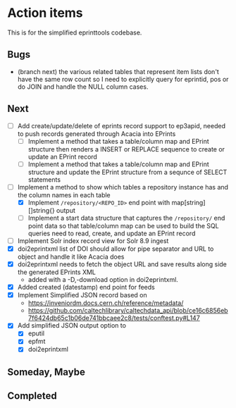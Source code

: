 
Action items
============

This is for the simplified eprinttools codebase.

Bugs
----

+ (branch next) the various related tables that represent item lists don't have the same row count so I need to explicitly query for eprintid, pos or do JOIN and handle the NULL column cases.

Next
----

- [ ] Add create/update/delete of eprints record support to ep3apid, needed to push records generated through Acacia into EPrints
    - [ ] Implement a method that takes a table/column map and EPrint structure then renders a INSERT or REPLACE sequence to create or update an EPrint record
    - [ ] Implement a method that takes a table/column map and EPrint structure and update the EPrint structure from a sequnce of SELECT statements
- [ ] Implement a method to show which tables a repository instance has and the column names in each table
    - [x] Implement `/repository/<REPO_ID>` end point with map[string][]string{} output
    - [ ] Implement a start data structure that captures the `/repository/` end point data so that table/column map can be used to build the SQL queries need to read, create, and update an EPrint record
- [ ] Implement Solr index record view for Solr 8.9 ingest
- [x] doi2eprintxml list of DOI should allow for pipe separator and URL to object and handle it like Acacia does
- [x] doi2eprintxml needs to fetch the object URL and save results along side the generated EPrints XML
    - added with a -D,-download option in doi2eprintxml.
- [x] Added created (datestamp) end point for feeds
- [x] Implement Simplified JSON record based on 
    - https://inveniordm.docs.cern.ch/reference/metadata/
    - https://github.com/caltechlibrary/caltechdata_api/blob/ce16c6856eb7f6424db65c1b06de741bbcaee2c8/tests/conftest.py#L147
- [x] Add simplified JSON output option to
    - [x] eputil
    - [x] epfmt
    - [x] doi2eprintxml

Someday, Maybe
--------------

Completed
---------

